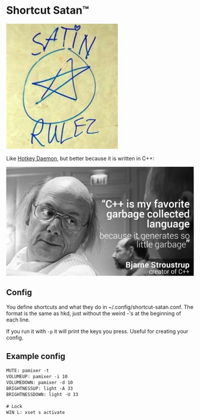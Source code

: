 Shortcut Satan™
===============

![logo](/logo.jpg)


Like [Hotkey Daemon](https://github.com/gunboy001/hkd/), but better because it is written in C++:

![c++](/c++.jpg)

Config
------

You define shortcuts and what they do in ~/.config/shortcut-satan.conf. The
format is the same as hkd, just without the weird -'s at the beginning of each
line.

If you run it with `-p` it will print the keys you press. Useful for creating
your config.


Example config
--------------

```
MUTE: pamixer -t
VOLUMEUP: pamixer -i 10
VOLUMEDOWN: pamixer -d 10
BRIGHTNESSUP: light -A 33
BRIGHTNESSDOWN: light -U 33

# Lock
WIN L: xset s activate
```
